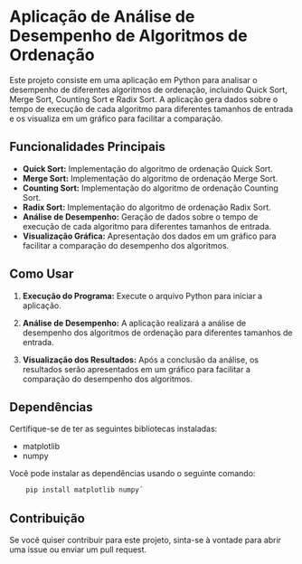 # Aplicação de Análise de Desempenho de Algoritmos de Ordenação

Este projeto consiste em uma aplicação em Python para analisar o desempenho de diferentes algoritmos de ordenação, incluindo Quick Sort, Merge Sort, Counting Sort e Radix Sort. A aplicação gera dados sobre o tempo de execução de cada algoritmo para diferentes tamanhos de entrada e os visualiza em um gráfico para facilitar a comparação.

## Funcionalidades Principais

- **Quick Sort:** Implementação do algoritmo de ordenação Quick Sort.
- **Merge Sort:** Implementação do algoritmo de ordenação Merge Sort.
- **Counting Sort:** Implementação do algoritmo de ordenação Counting Sort.
- **Radix Sort:** Implementação do algoritmo de ordenação Radix Sort.
- **Análise de Desempenho:** Geração de dados sobre o tempo de execução de cada algoritmo para diferentes tamanhos de entrada.
- **Visualização Gráfica:** Apresentação dos dados em um gráfico para facilitar a comparação do desempenho dos algoritmos.

## Como Usar

1. **Execução do Programa:**
   Execute o arquivo Python para iniciar a aplicação.

2. **Análise de Desempenho:**
   A aplicação realizará a análise de desempenho dos algoritmos de ordenação para diferentes tamanhos de entrada.

3. **Visualização dos Resultados:**
   Após a conclusão da análise, os resultados serão apresentados em um gráfico para facilitar a comparação do desempenho dos algoritmos.

## Dependências

Certifique-se de ter as seguintes bibliotecas instaladas:

- matplotlib
- numpy

Você pode instalar as dependências usando o seguinte comando:

```bash
    pip install matplotlib numpy´
```

## Contribuição
Se você quiser contribuir para este projeto, sinta-se à vontade para abrir uma issue ou enviar um pull request.
